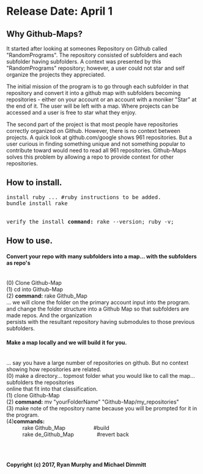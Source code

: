 # Release Date: April 1
## Why Github-Maps?
It started after looking at someones Repository on Github called "RandomPrograms". The repository consisted of subfolders and each subfolder having subfolders. A context was presented by this "RandomPrograms" repository; however, a user could not star and self organize the projects they appreciated.

The initial mission of the program is to go through each subfolder in that repository and convert it into a github map with subfolders becoming repositories - either on your account or an account with a moniker "Star" at the end of it. The user will be left with a map. Where projects can be accessed and a user is free to star what they enjoy.

The second part of the project is that most people have repositories correctly organized on Github. However, there is no context between projects. A quick look at github.com/google shows 961 repositories. But a user curious in finding something unique and not something popular to contribute toward would need to read all 961 repositories. Github-Maps solves this problem by allowing a repo to provide context for other repositories.
## How to install.
<pre>
install ruby ... #ruby instructions to be added.
bundle install rake<br>
<br>verify the install <b>command:</b> rake --version; ruby -v;
</pre>
## How to use.
#### Convert your repo with many subfolders into a map... with the subfolders as repo's
<br>(0) Clone Github-Map
<br>(1) cd into Github-Map
<br>(2) <b>command:</b> rake Github_Map
<br>... we will clone the folder on the primary account input into the program.
<br>and change the folder structure into a Github Map so that subfolders are made repos. And the organization <br>persists with the resultant repository having submodules to those previous subfolders.

#### Make a map locally and we will build it for you.
<br>... say you have a large number of repositories on github. But no context showing how repositories are related.
<br>(0) make a directory... topmost folder what you would like to call the map... subfolders the repositories <br>online that fit into that classification.
<br>(1) clone Github-Map
<br>(2) <b>command:</b> mv "yourFolderName" "Github-Map/my_repositories"
<br>(3) make note of the repository name because you will be prompted for it in the program.
<br>(4)<b>commands:</b>
<br>&emsp;&emsp;&emsp;rake Github_Map &emsp;&emsp;&emsp;&emsp;&emsp;#build
<br>&emsp;&emsp;&emsp;rake de_Github_Map &emsp;&emsp;&emsp;&emsp;#revert back

<br><br>

<b>Copyright (c) 2017, Ryan Murphy and Michael Dimmitt</b>
